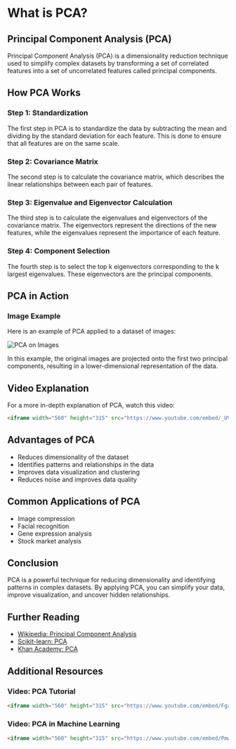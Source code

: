 # **What is PCA?**

## **Principal Component Analysis (PCA)**

Principal Component Analysis (PCA) is a dimensionality reduction technique used to simplify complex datasets by transforming a set of correlated features into a set of uncorrelated features called principal components.

## **How PCA Works**

### Step 1: Standardization

The first step in PCA is to standardize the data by subtracting the mean and dividing by the standard deviation for each feature. This is done to ensure that all features are on the same scale.

### Step 2: Covariance Matrix

The second step is to calculate the covariance matrix, which describes the linear relationships between each pair of features.

### Step 3: Eigenvalue and Eigenvector Calculation

The third step is to calculate the eigenvalues and eigenvectors of the covariance matrix. The eigenvectors represent the directions of the new features, while the eigenvalues represent the importance of each feature.

### Step 4: Component Selection

The fourth step is to select the top k eigenvectors corresponding to the k largest eigenvalues. These eigenvectors are the principal components.

## **PCA in Action**

### Image Example

Here is an example of PCA applied to a dataset of images:

![PCA on Images](https://upload.wikimedia.org/wikipedia/commons/thumb/4/46/Pca_example.svg/1200px-Pca_example.svg.png)

In this example, the original images are projected onto the first two principal components, resulting in a lower-dimensional representation of the data.

## **Video Explanation**

For a more in-depth explanation of PCA, watch this video:

```markdown
<iframe width="560" height="315" src="https://www.youtube.com/embed/_UVHnbZyrUQ" frameborder="0" allowfullscreen></iframe>
```

## **Advantages of PCA**

- Reduces dimensionality of the dataset
- Identifies patterns and relationships in the data
- Improves data visualization and clustering
- Reduces noise and improves data quality

## **Common Applications of PCA**

- Image compression
- Facial recognition
- Gene expression analysis
- Stock market analysis

## **Conclusion**

PCA is a powerful technique for reducing dimensionality and identifying patterns in complex datasets. By applying PCA, you can simplify your data, improve visualization, and uncover hidden relationships.

## **Further Reading**

- [Wikipedia: Principal Component Analysis](https://en.wikipedia.org/wiki/Principal_component_analysis)
- [Scikit-learn: PCA](https://scikit-learn.org/stable/modules/generated/sklearn.decomposition.PCA.html)
- [Khan Academy: PCA](https://www.khanacademy.org/math/linear-algebra/alternate-bases/pca/v/linear-algebra-pca-intro)

## **Additional Resources**

### Video: PCA Tutorial

```markdown
<iframe width="560" height="315" src="https://www.youtube.com/embed/FgakZRHPpIU" frameborder="0" allowfullscreen></iframe>
```

### Video: PCA in Machine Learning

```markdown
<iframe width="560" height="315" src="https://www.youtube.com/embed/Pmw4NXO7xlY" frameborder="0" allowfullscreen></iframe>
```
